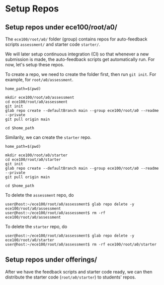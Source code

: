 # Setup Repos

## Setup repos under ece100/root/a0/

The `ece100/root/a0/` folder (group) contains repos for auto-feedback scripts
`assessment/` and starter code `starter/`.

We will later setup continuous integration (CI) so that whenever a new
submission is made, the auto-feedback scripts get automatically run. For now,
let's setup these repos.

To create a repo, we need to create the folder first, then run `git init`. For
example, for `root/a0/assessment`.

```shell
home_path=$(pwd)

mkdir ece100/root/a0/assessment
cd ece100/root/a0/assessment
git init
glab repo create --defaultBranch main --group ece100/root/a0 --readme --private
git pull origin main

cd $home_path
```

Similarily, we can create the `starter` repo.

```shell
home_path=$(pwd)

mkdir ece100/root/a0/starter
cd ece100/root/a0/starter
git init
glab repo create --defaultBranch main --group ece100/root/a0 --readme --private
git pull origin main

cd $home_path
```

To delete the `assessment` repo, do

```shell
user@host:~/ece100/root/a0/assessment$ glab repo delete -y ece100/root/a0/assessment
user@host:~/ece100/root/a0/assessment$ rm -rf ece100/root/a0/assessment
```

To delete the `starter` repo, do

```shell
user@host:~/ece100/root/a0/assessment$ glab repo delete -y ece100/root/a0/starter
user@host:~/ece100/root/a0/assessment$ rm -rf ece100/root/a0/starter
```

## Setup repos under offerings/

After we have the feedback scripts and starter code ready, we can then
distribute the starter code (`root/a0/starter`) to students' repos.
